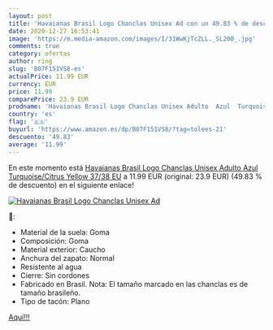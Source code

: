 ```yaml
---
layout: post
title: 'Havaianas Brasil Logo Chanclas Unisex Ad con un 49.83 % de descuento'
date: 2020-12-27 16:53:41
image: 'https://m.media-amazon.com/images/I/31WwKjTcZLL._SL200_.jpg'
comments: true
category: ofertas
author: ring
slug: 'B07F151VS8-es'
actualPrice: 11.99 EUR
currency: EUR
price: 11.99
comparePrice: 23.9 EUR
prodname: 'Havaianas Brasil Logo Chanclas Unisex Adulto  Azul  Turquoise/Citrus Yellow   37/38 EU'
country: 'es'
flag: '🇪🇸'
buyurl: 'https://www.amazon.es/dp/B07F151VS8/?tag=tolees-21'
descuento: '49.83'
average: '11.99'
---
```


En este momento está [Havaianas Brasil Logo Chanclas Unisex Adulto  Azul  Turquoise/Citrus Yellow   37/38 EU](https://www.amazon.es/dp/B07F151VS8/?tag=tolees-21) a 11.99 EUR (original: 23.9 EUR) (49.83 %  de descuento) en el siguiente enlace!

[![Havaianas Brasil Logo Chanclas Unisex Ad](https://m.media-amazon.com/images/I/31WwKjTcZLL._SL200_.jpg)](https://www.amazon.es/dp/B07F151VS8/?tag=tolees-21)

🔎:

- Material de la suela: Goma
- Composición: Goma
- Material exterior: Caucho
- Anchura del zapato: Normal
- Resistente al agua
- Cierre: Sin cordones
- Fabricado en Brasil. Nota: El tamaño marcado en las chanclas es de tamaño brasileño.
- Tipo de tacón: Plano

[Aquí!!!](https://www.amazon.es/dp/B07F151VS8/?tag=tolees-21)

